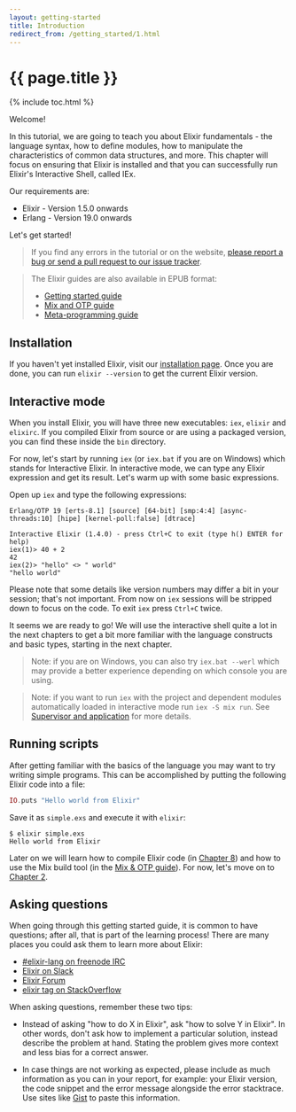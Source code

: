 ```yaml
---
layout: getting-started
title: Introduction
redirect_from: /getting_started/1.html
---
```


# {{ page.title }}

{% include toc.html %}

Welcome!

In this tutorial, we are going to teach you about Elixir fundamentals - the language syntax, how to define modules, how to manipulate the characteristics of common data structures, and more. This chapter will focus on ensuring that Elixir is installed and that you can successfully run Elixir's Interactive Shell, called IEx.

Our requirements are:

  * Elixir - Version 1.5.0 onwards
  * Erlang - Version 19.0 onwards

Let's get started!

> If you find any errors in the tutorial or on the website, [please report a bug or send a pull request to our issue tracker](https://github.com/elixir-lang/elixir-lang.github.com).

> The Elixir guides are also available in EPUB format:
>
>   * [Getting started guide](https://repo.hex.pm/guides/elixir/elixir-getting-started-guide.epub)
>   * [Mix and OTP guide](https://repo.hex.pm/guides/elixir/mix-and-otp.epub)
>   * [Meta-programming guide](https://repo.hex.pm/guides/elixir/meta-programming-in-elixir.epub)

## Installation

If you haven't yet installed Elixir, visit our [installation page](/install.html). Once you are done, you can run `elixir --version` to get the current Elixir version.

## Interactive mode

When you install Elixir, you will have three new executables: `iex`, `elixir` and `elixirc`. If you compiled Elixir from source or are using a packaged version, you can find these inside the `bin` directory.

For now, let's start by running `iex` (or `iex.bat` if you are on Windows) which stands for Interactive Elixir. In interactive mode, we can type any Elixir expression and get its result. Let's warm up with some basic expressions.

Open up `iex` and type the following expressions:

```iex
Erlang/OTP 19 [erts-8.1] [source] [64-bit] [smp:4:4] [async-threads:10] [hipe] [kernel-poll:false] [dtrace]

Interactive Elixir (1.4.0) - press Ctrl+C to exit (type h() ENTER for help)
iex(1)> 40 + 2
42
iex(2)> "hello" <> " world"
"hello world"
```

Please note that some details like version numbers may differ a bit in your session; that's not important. From now on `iex` sessions will be stripped down to focus on the code. To exit `iex` press `Ctrl+C` twice.

It seems we are ready to go! We will use the interactive shell quite a lot in the next chapters to get a bit more familiar with the language constructs and basic types, starting in the next chapter.

> Note: if you are on Windows, you can also try `iex.bat --werl` which may provide a better experience depending on which console you are using.

> Note: if you want to run `iex` with the project and dependent modules automatically loaded in interactive mode run `iex -S mix run`. See [Supervisor and application](/getting-started/mix-otp/supervisor-and-application.html) for more details.

## Running scripts

After getting familiar with the basics of the language you may want to try writing simple programs. This can be accomplished by putting the following Elixir code into a file:

```elixir
IO.puts "Hello world from Elixir"
```

Save it as `simple.exs` and execute it with `elixir`:

```console
$ elixir simple.exs
Hello world from Elixir
```

Later on we will learn how to compile Elixir code (in [Chapter 8](/getting-started/modules-and-functions.html)) and how to use the Mix build tool (in the [Mix & OTP guide](/getting-started/mix-otp/introduction-to-mix.html)). For now, let's move on to [Chapter 2](/getting-started/basic-types.html).

## Asking questions

When going through this getting started guide, it is common to have questions; after all, that is part of the learning process! There are many places you could ask them to learn more about Elixir:

  * [#elixir-lang on freenode IRC](irc://irc.freenode.net/elixir-lang)
  * [Elixir on Slack](https://elixir-slackin.herokuapp.com/)
  * [Elixir Forum](http://elixirforum.com)
  * [elixir tag on StackOverflow](https://stackoverflow.com/questions/tagged/elixir)

When asking questions, remember these two tips:

  * Instead of asking "how to do X in Elixir", ask "how to solve Y in Elixir". In other words, don't ask how to implement a particular solution, instead describe the problem at hand. Stating the problem gives more context and less bias for a correct answer.

  * In case things are not working as expected, please include as much information as you can in your report, for example: your Elixir version, the code snippet and the error message alongside the error stacktrace. Use sites like [Gist](https://gist.github.com/) to paste this information.
